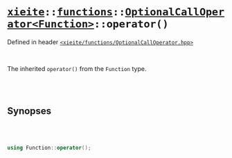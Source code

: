 # [`xieite`](../../../README.md)`::`[`functions`](../../../docs/functions.md)`::`[`OptionalCallOperator<Function>`](../../../docs/functions/OptionalCallOperator.md)`::operator()`
Defined in header [`<xieite/functions/OptionalCallOperator.hpp>`](../../../include/xieite/functions/OptionalCallOperator.hpp)

<br/>

The inherited `operator()` from the `Function` type.

<br/><br/>

## Synopses

<br/><br/>

```cpp
using Function::operator();
```
